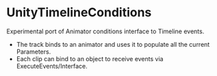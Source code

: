 # UnityTimelineConditions
Experimental port of Animator conditions interface to Timeline events.

 * The track binds to an animator and uses it to populate all the current Parameters.
 * Each clip can bind to an object to receive events via ExecuteEvents/Interface.
